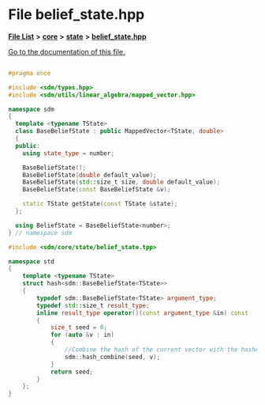 
# File belief\_state.hpp

[**File List**](files.md) **>** [**core**](dir_92216a09053680f71034e5e26026ee62.md) **>** [**state**](dir_d0d8dc666ec4ca9b544d63f25347f269.md) **>** [**belief\_state.hpp**](belief__state_8hpp.md)

[Go to the documentation of this file.](belief__state_8hpp.md) 


````cpp

#pragma once

#include <sdm/types.hpp>
#include <sdm/utils/linear_algebra/mapped_vector.hpp>

namespace sdm
{
  template <typename TState>
  class BaseBeliefState : public MappedVector<TState, double>
  {
  public:
    using state_type = number;

    BaseBeliefState();
    BaseBeliefState(double default_value);
    BaseBeliefState(std::size_t size, double default_value);
    BaseBeliefState(const BaseBeliefState &v);

    static TState getState(const TState &state);
  };

  using BeliefState = BaseBeliefState<number>;
} // namespace sdm

#include <sdm/core/state/belief_state.tpp>

namespace std
{
    template <typename TState>
    struct hash<sdm::BaseBeliefState<TState>>
    {
        typedef sdm::BaseBeliefState<TState> argument_type;
        typedef std::size_t result_type;
        inline result_type operator()(const argument_type &in) const
        {
            size_t seed = 0;
            for (auto &v : in)
            {
                //Combine the hash of the current vector with the hashes of the previous ones
                sdm::hash_combine(seed, v);
            }
            return seed;
        }
    };
}
````


